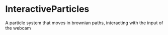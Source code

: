 # InteractiveParticles
 A particle system that moves in brownian paths, interacting with the input of the webcam
